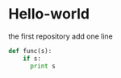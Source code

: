 # Hello-world
the first repository
add one line


```python          
def func(s):      
    if s:
      print s
```               
